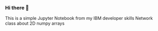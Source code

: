 ### Hi there 👋

This is a simple Jupyter Notebook from my IBM developer skills Network class about 2D numpy arrays

<!--
**Hector-34/Hector-34** is a ✨ _special_ ✨ repository because its `README.md` (this file) appears on your GitHub profile.


-->
